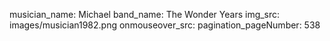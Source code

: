 musician_name: Michael
band_name: The Wonder Years
img_src: images/musician1982.png
onmouseover_src: 
pagination_pageNumber: 538